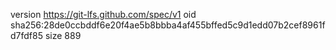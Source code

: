 version https://git-lfs.github.com/spec/v1
oid sha256:28de0ccbddf6e20f4ae5b8bbba4af455bffed5c9d1edd07b2cef8961fd7fdf85
size 889
